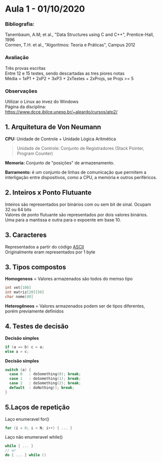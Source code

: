 # Aula 1 - 01/10/2020

### **Bibliografia:**
Tanembaum, A.M; et al., "Data Structures using C and C++", Prentice-Hall, 1996  
Cormen, T.H. et al., "Algoritmos: Teoria e Práticas", Campus 2012  

### **Avaliação**
Três provas escritas  
Entre 12 e 15 testes, sendo descartadas as tres piores notas  
Média = 1xP1 + 2xP2 + 3xP3 + 2xTestes + 2xProjs, se Projs >= 5  

### **Observações**
Utilizar o Linux ao invez do Windows  
Página da disciplina: https://www.dcce.ibilce.unesp.br/~aleardo/cursos/atp2/

## 1. Arquitetura de Von Neumann  

**CPU:** Unidade de Controle + Unidade Lógica Aritmética  
> Unidade de Controle: Conjunto de Registradores (Stack Pointer, Program Counter)  

**Memoria:** Conjunto de "posições" de armazenamento. 


**Barramento:** é um conjunto de linhas de comunicação que permitem a interligação entre dispositivos, como a CPU, a memória e outros periféricos.

## 2. Inteiros x Ponto Flutuante
Inteiros são representados por binários com ou sem bit de sinal. Ocupam 32 ou 64 bits  
Valores de ponto flutuante são representados por dois valores binários. Uma para a mantissa e outra para o expoente em base 10.  

## 3. Caracteres
Representados a partir do código [ASCII](https://www.ascii-code.com/)  
Originalmente eram representados por 1 byte

## 3. Tipos compostos
**Homogeneos** =  Valores armazenados são todos do memso tipo  
```c 
int vet[100]  
int matriz[20][50]   
char nome[40] 
```  

**Heterogêneos** = Valores armazenados podem ser de tipos diferentes, porém previamente definidos

## 4. Testes de decisão
**Decisão simples**
```c 
if (a == b) c = a;
else a = c;
``` 

**Decisão simples**
```c 
switch (a) {
  case 0   : doSomething(0); break;
  case 1   : doSomething(1); break;
  case 2   : doSomething(2); break;
  default  : doNothing(); break;
}
``` 

## 5.Laços de repetição  
Laço enumeravel for()
```c 
for (i = 0; i < N; i++) { ... }
``` 

Laço não enumeravel while()
```c 
while { ... }
// or
do { ... } while ()
``` 


